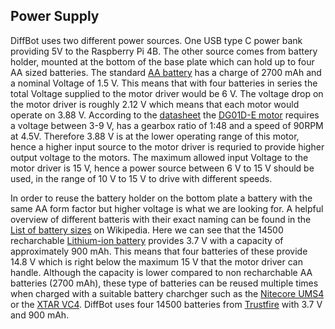 ## Power Supply

DiffBot uses two different power sources. One USB type C power bank providing 5V to the Raspberry Pi 4B.
The other source comes from battery holder, mounted at the bottom of the base plate which can hold up to four AA sized batteries.
The standard [AA battery](https://en.wikipedia.org/wiki/AA_battery) has a charge of 2700 mAh and a nominal
Voltage of 1.5 V. This means that with four batteries in series the total Voltage supplied to the motor driver would
be 6 V. The voltage drop on the motor driver is roughly 2.12 V which means that each motor would operate on 3.88 V.
According to the [datasheet](https://cdn.sparkfun.com/assets/8/3/b/e/4/DS-16413-DG01D-E_Motor_with_Encoder.pdf) the 
[DG01D-E motor](https://www.sparkfun.com/products/16413) requires a voltage between 3-9 V, has a gearbox ratio of 1:48 and a speed of 90RPM at 4.5V.
Therefore 3.88 V is at the lower operating range of this motor, hence a higher input source to the motor driver is requried to provide
higher output voltage to the motors. The maximum allowed input Voltage to the motor driver is 15 V, hence a power source between 6 V to 15 V should be used,
in the range of 10 V to 15 V to drive with different speeds.

In order to reuse the battery holder on the bottom plate a battery with the same AA form factor but higher voltage is what we are looking for.
A helpful overview of different batteris with their exact naming can be found in the 
[List of battery sizes](https://en.wikipedia.org/wiki/List_of_battery_sizes) on Wikipedia. Here we can see that the 14500 recharchable 
[Lithium-ion battery](https://en.wikipedia.org/wiki/List_of_battery_sizes#Lithium-ion_batteries_(rechargeable)) provides 3.7 V with a capacity of 
approximately 900 mAh. This means that four batteries of these provide 14.8 V which is right below the maximum 15 V that the motor driver can handle.
Although the capacity is lower compared to non recharchable AA batteries (2700 mAh), these type of batteries can be reused multiple times when charged
with a suitable battery charchger such as the [Nitecore UMS4](https://charger.nitecore.com/product/ums4) or the 
[XTAR VC4](https://www.xtar.cc/product/XTAR-VC4-Charger-20.html). DiffBot uses four 14500 batteries from [Trustfire](https://www.trustfire.com/products/trustfire-14500-900mah-battery) with 3.7 V and 900 mAh.
